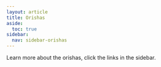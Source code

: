 ```yaml
---
layout: article
title: Orishas
aside:
  toc: true
sidebar:
  nav: sidebar-orishas
---
```


Learn more about the orishas, click the links in the sidebar.
